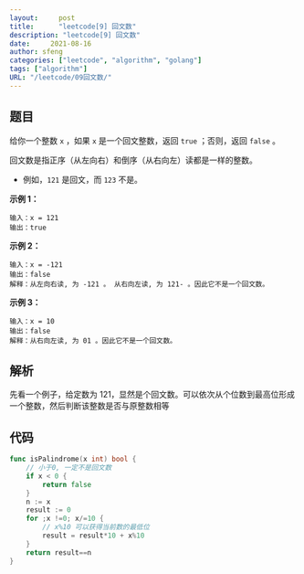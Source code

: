 ```yaml
---
layout:     post
title:      "leetcode[9] 回文数"
description: "leetcode[9] 回文数"
date:     2021-08-16
author: sfeng
categories: ["leetcode", "algorithm", "golang"]
tags: ["algorithm"]
URL: "/leetcode/09回文数/"
---
```


## 题目

给你一个整数 `x` ，如果 `x` 是一个回文整数，返回 `true` ；否则，返回 `false` 。

回文数是指正序（从左向右）和倒序（从右向左）读都是一样的整数。

- 例如，`121` 是回文，而 `123` 不是。

**示例 1：**

```
输入：x = 121
输出：true

```

**示例 2：**

```
输入：x = -121
输出：false
解释：从左向右读, 为 -121 。 从右向左读, 为 121- 。因此它不是一个回文数。

```

**示例 3：**

```
输入：x = 10
输出：false
解释：从右向左读, 为 01 。因此它不是一个回文数。
```

## 解析

先看一个例子，给定数为 121，显然是个回文数。可以依次从个位数到最高位形成一个整数，然后判断该整数是否与原整数相等

## 代码

```go
func isPalindrome(x int) bool {
	// 小于0, 一定不是回文数
	if x < 0 {
		return false
	}
	n := x
	result := 0
	for ;x !=0; x/=10 {
		// x%10 可以获得当前数的最低位
		result = result*10 + x%10
	}
	return result==n
}
```